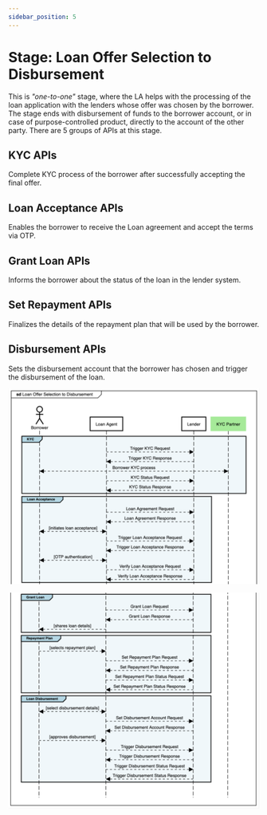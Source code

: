 ```yaml
---
sidebar_position: 5
---
```


# Stage: Loan Offer Selection to Disbursement

This is *"one-to-one"* stage, where the LA helps with the processing of the loan application with the lenders whose offer was chosen by the borrower. The stage ends with disbursement of funds to the borrower account, or in case of purpose-controlled product, directly to the account of the other party. There are 5 groups of APIs at this stage.

## KYC APIs
Complete KYC process of the borrower after successfully accepting the final offer.

## Loan Acceptance APIs
Enables the borrower to receive the Loan agreement and accept the terms via OTP.

## Grant Loan APIs
Informs the borrower about the status of the loan in the lender system.

## Set Repayment APIs
Finalizes the details of the repayment plan that will be used by the borrower.

## Disbursement APIs
Sets the disbursement account that the borrower has chosen and trigger the disbursement of the loan.

![Loan Offer Selection to disbursement](./_images/loan_offer_selection_1.png)

![Loan Offer Selection to disbursement](./_images/loan_offer_selection_2.png)
